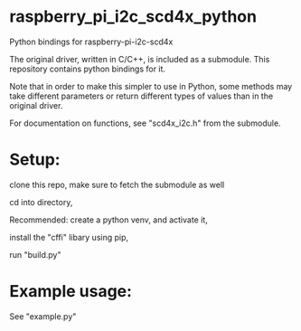 # raspberry_pi_i2c_scd4x_python
Python bindings for raspberry-pi-i2c-scd4x

The original driver, written in C/C++, is included as a submodule. This repository contains python bindings for it.

Note that in order to make this simpler to use in Python, some methods may take different parameters or return different types of values than in the original driver.

For documentation on functions, see "scd4x_i2c.h" from the submodule.

# Setup:
clone this repo, make sure to fetch the submodule as well

cd into directory,

Recommended: create a python venv, and activate it,

install the "cffi" libary using pip,

run "build.py"

# Example usage:
 See "example.py"
